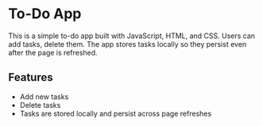 <h1>To-Do App</h1>
  <p>This is a simple to-do app built with JavaScript, HTML, and CSS. Users can add tasks, delete them. The app stores tasks locally so they persist even after the page is refreshed.</p>

  <h2>Features</h2>
  <ul>
    <li>Add new tasks</li>
    <li>Delete tasks</li>
    <li>Tasks are stored locally and persist across page refreshes</li>
  </ul>